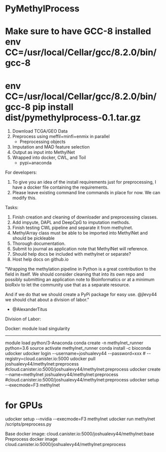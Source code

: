 # PyMethylProcess
# Make sure to have GCC-8 installed env CC=/usr/local/Cellar/gcc/8.2.0/bin/gcc-8
# env CC=/usr/local/Cellar/gcc/8.2.0/bin/gcc-8 pip install dist/pymethylprocess-0.1.tar.gz
1. Download TCGA/GEO Data
2. Preprocess using meffil+minfi+enmix in parallel
    * Preprocessing objects
3. Imputation and MAD feature selection
4. Output as input into MethylNet
5. Wrapped into docker, CWL, and Toil
    * pypi+anaconda

For developers:
1. To give you an idea of the install requirements just for preprocessing, I have a docker file containing the requirements.
2. Please leave existing command line commands in place for now. We can modify this.

Tasks:
1. Finish creation and cleaning of downloader and preprocessing classes.
2. Add impyute, DAPL and DeepCpG to imputation methods.
3. Finish testing CWL pipeline and separate it from methylnet.
4. MethylArray class must be able to be imported into MethylNet and should be pickleable
5. Thorough documentation.
6. Submit to journal as application note that MethylNet will reference.
7. Should help docs be included with methylnet or separate?
8. Host help docs on github.io

"Wrapping the methylation pipeline in Python is a great contribution to the field in itself. We should consider cleaning that into its own repo and possibly submitting an application note to Bioinformatics or at a minimum bioRxiv to let the community use that as a separate resource.

And if we do that we should create a PyPi package for easy use. @jlevy44 we should chat about a division of labor."
- @AlexanderTitus

Division of Labor:

Docker:
module load singularity

----------
module load python/3-Anaconda
conda create -n methylnet_runner python=3.6
source activate methylnet_runner
conda install -c bioconda udocker
udocker login --username=joshualevy44 --password=xxx # --registry=cloud.canister.io:5000
udocker pull joshualevy44/methylnet:preprocess #cloud.canister.io:5000/joshualevy44/methylnet:preprocess
udocker create --name=methylnet joshualevy44/methylnet:preprocess #cloud.canister.io:5000/joshualevy44/methylnet:preprocess
udocker setup --execmode=F3  methylnet
# for GPUs
udocker setup --nvidia --execmode=F3  methylnet
udocker run methylnet /scripts/preprocess.py

Base docker image:
cloud.canister.io:5000/joshualevy44/methylnet:base
Preprocess docker image
cloud.canister.io:5000/joshualevy44/methylnet:preprocess
